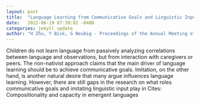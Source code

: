 ```yaml
---
layout: post
title:  "Language Learning from Communicative Goals and Linguistic Input"
date:   2022-06-19 07:39:02 -0400
categories: jekyll update
author: "H Zhu, Y Bisk, G Neubig - Proceedings of the Annual Meeting of the Cognitive , 2022"
---
```

Children do not learn language from passively analyzing correlations between language and observations, but from interaction with caregivers or peers. The non-nativist approach claims that the main driver of language learning should be to achieve communicative goals. Imitation, on the other hand, is another natural desire that many argue influences language learning. However, there are still gaps in the research on what roles communicative goals and imitating linguistic input play in 
Cites: Compositionality and capacity in emergent languages